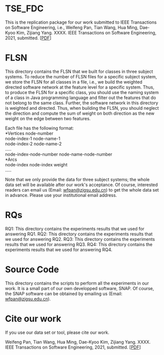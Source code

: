 # TSE_FDC
This is the replication package for our work submitted to IEEE Transactions on Software Engineering, i.e., Weifeng Pan, Tian Wang, Hua Ming, Dae-Kyoo Kim, Zijiang Yang. XXXX. IEEE Transactions on Software Engineering, 2021, submitted. [[PDF](#)]

# FLSN
This directory contains the FLSN that we built for classes in three subject systems. To reduce the number of FLSN files for a specific subject system, we store the FLSN for all classes in a file, i.e., we build the weighted directed software network at the feature level for a specific system. Thus, to produce the FLSN for a specific class, you should use the naming system of a class in Java programming language and filter out the features that do not belong to the same class. Further, the software network in this directory is weighted and directed. Thus, when building the FLSN, you should neglect the direction and compute the sum of weight on both direction as the new weight on the edge between two features.

Each file has the following format:<br/>
*Vertices node-number<br/>
node-index-1 node-name-1<br/>
node-index-2 node-name-2<br/>
.....<br/>
node-index-node-number node-name-node-number<br/>
*Arcs<br/>
node-index node-index weight<br/>
.....<br/>

Note that we only provide the data for three subject systems; the whole data set will be available after our work's acceptance. Of course, interested readers can email us (Email: wfpan@zjgsu.edu.cn) to get the whole data set in advance. Please use your institutional email address.

# RQs
RQ1: This directory contains the experiments results that we used for answering RQ1.
RQ2: This directory contains the experiments results that we used for answering RQ2.
RQ3: This directory contains the experiments results that we used for answering RQ3.
RQ4: This directory contains the experiments results that we used for answering RQ4.

# Source Code
This directory contains the scripts to perform all the experiments in our work. It is a small part of our own developped software, SNAP. Of course, the SNAP software can be obtained by emailing us (Email: wfpan@zjgsu.edu.cn).

# Cite our work
If you use our data set or tool, please cite our work.

Weifeng Pan, Tian Wang, Hua Ming, Dae-Kyoo Kim, Zijiang Yang. XXXX. IEEE Transactions on Software Engineering, 2021, submitted. [[PDF](#)]
